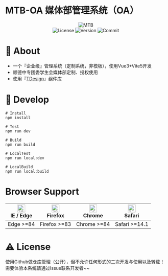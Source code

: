 # MTB-OA 媒体部管理系统（OA）

<p align="center">
    <img src="https://img.shields.io/badge/MTB--OA-4c1" alt="MTB">
    <br/>
    <img src="https://img.shields.io/github/license/Wesley-0808/MTB-OA?color=green" alt="License">
    <img src="https://img.shields.io/github/package-json/v/Wesley-0808/MTB-OA?color=blue" alt="Version">
    <img src="https://img.shields.io/github/commit-activity/m/Wesley-0808/MTB-OA" alt="Commit">
</p>


# 🎉 About

- 一个『企业级』管理系统（定制系统，非模板），使用Vue3+Vite5开发
- 顺德中专团委学生会媒体部定制、授权使用
- 使用『[TDesign](https://github.com/Tencent/Tdesign-vue-next)』组件库

# 🔨 Develop

```shell
# Install
npm install

# Test
npm run dev

# Build
npm run build

# LocalTest
npm run local:dev

# LocalBuild
npm run local:build
```

# Browser Support

| [<img src="https://raw.githubusercontent.com/alrra/browser-logos/master/src/edge/edge_48x48.png" alt="IE / Edge" width="24px" height="24px" />](http://godban.github.io/browsers-support-badges/)</br> IE / Edge | [<img src="https://raw.githubusercontent.com/alrra/browser-logos/master/src/firefox/firefox_48x48.png" alt="Firefox" width="24px" height="24px" />](http://godban.github.io/browsers-support-badges/)</br>Firefox | [<img src="https://raw.githubusercontent.com/alrra/browser-logos/master/src/chrome/chrome_48x48.png" alt="Chrome" width="24px" height="24px" />](http://godban.github.io/browsers-support-badges/)</br>Chrome | [<img src="https://raw.githubusercontent.com/alrra/browser-logos/master/src/safari/safari_48x48.png" alt="Safari" width="24px" height="24px" />](http://godban.github.io/browsers-support-badges/)</br>Safari |
| ---------------------------------------------------------------------------------------------------------------------------------------------------------------------------------------------------------------- | ----------------------------------------------------------------------------------------------------------------------------------------------------------------------------------------------------------------- | ------------------------------------------------------------------------------------------------------------------------------------------------------------------------------------------------------------- | ------------------------------------------------------------------------------------------------------------------------------------------------------------------------------------------------------------- |
| Edge >=84                                                                                                                                                                                                        | Firefox >=83                                                                                                                                                                                                      | Chrome >=84                                                                                                                                                                                                   | Safari >=14.1                                                                                                                                                                                                 |


# ⚠ License
使用Github做仓库管理（公开），但不允许任何形式的二次开发与使用以及转载！
需要体验本系统请通过Issue联系开发者~~
